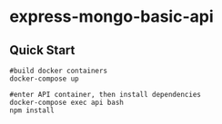 # express-mongo-basic-api

## Quick Start

```
#build docker containers
docker-compose up

#enter API container, then install dependencies
docker-compose exec api bash
npm install
```
